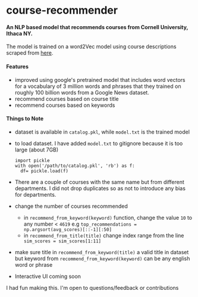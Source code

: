 # course-recommender

#### An NLP based model that recommends courses from Cornell University, Ithaca NY.

The model is trained on a word2Vec model using course descriptions scraped from [here](https://classes.cornell.edu/).

#### Features

- improved using google's pretrained model that includes word vectors for a vocabulary
  of 3 million words and phrases that they trained on roughly 100 billion words from a Google News dataset.
- recommend courses based on course title
- recommend courses based on keywords

#### Things to Note

- dataset is available in `catalog.pkl`, while `model.txt` is the trained model
- to load dataset. I have added `model.txt` to gitignore because it is too large (about 7GB)

  ```
  import pickle
  with open('/path/to/catalog.pkl', 'rb') as f:
    df= pickle.load(f)
  ```

- There are a couple of courses with the same name but from different departments. I did not drop duplicates so as not to introduce any bias for departments.

- change the number of courses recommended
  - in `recommend_from_keyword(keyword)` function, change the value `10` to any number < `4619` e.g `top_recommendations = np.argsort(avg_scores)[::-1][:50]`
  - in `recommend_from_title(title)` change index range from the line ` sim_scores = sim_scores[1:11]`
- make sure title in `recommend_from_keyword(title)` a valid title in dataset but keyword from `recommend_from_keyword(keyword)` can be any english word or phrase
- Interactive UI coming soon

I had fun making this. I'm open to questions/feedback or contributions
